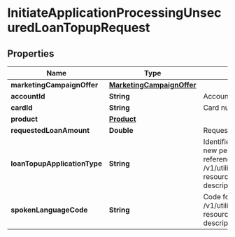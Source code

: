 # InitiateApplicationProcessingUnsecuredLoanTopupRequest

## Properties
Name | Type | Description | Notes
------------ | ------------- | ------------- | -------------
**marketingCampaignOffer** | [**MarketingCampaignOffer**](MarketingCampaignOffer.md) |  |  [optional]
**accountId** | **String** | Account number of customer in encrypted form. |  [optional]
**cardId** | **String** | Card number of customer in encrypted form. |  [optional]
**product** | [**Product**](Product.md) |  |  [optional]
**requestedLoanAmount** | **Double** | Requested loan amount |  [optional]
**loanTopupApplicationType** | **String** | Identifies if application is for cross-sell application for new personal loan (PIL) or loan top-up. This is a reference data data field. Please use /v1/utilities/referenceData/{loanTopupApplicationType} resource to get valid value of this field with description. | 
**spokenLanguageCode** | **String** | Code for spoken language of applicant. Please use /v1/utilities/referenceData/{spokenLanguageCode} resource to get valid value of this field with description. | 
